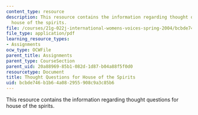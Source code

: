```yaml
---
content_type: resource
description: This resource contains the information regarding thought questions for
  house of the spirits.
file: /courses/21g-022j-international-womens-voices-spring-2004/bcbde746b1b64a082955908c9a3c85b6_MIT21G_022JS04_forhou1.pdf
file_type: application/pdf
learning_resource_types:
- Assignments
ocw_type: OCWFile
parent_title: Assignments
parent_type: CourseSection
parent_uid: 20a88969-85b1-082d-1d87-b04a88f5f0d0
resourcetype: Document
title: Thought Questions for House of the Spirits
uid: bcbde746-b1b6-4a08-2955-908c9a3c85b6
---
```

This resource contains the information regarding thought questions for house of the spirits.

